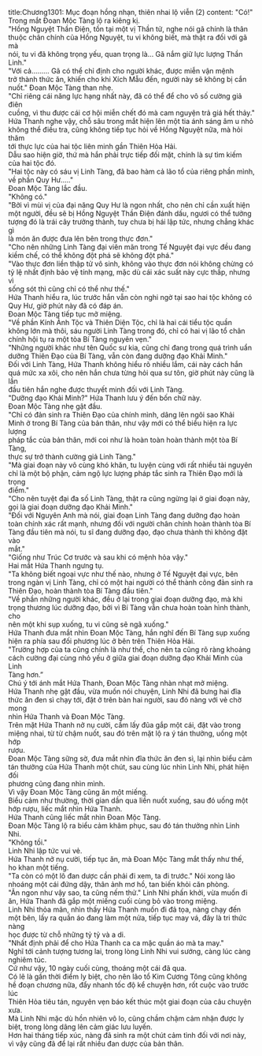 title:Chương1301: Mục đoạn hồng nhạn, thiên nhai lộ viễn (2)
content:
"Có!" Trong mắt Đoan Mộc Tàng lộ ra kiêng kị.<br>"Hồng Nguyệt Thần Điện, tồn tại một vị Thần tử, nghe nói gã chính là thân<br>thuộc chân chính của Hồng Nguyệt, tu vi không biết, mà thật ra đối với gã mà<br>nói, tu vi đã không trọng yếu, quan trọng là... Gã nắm giữ lực lượng Thần<br>Linh."<br>"Với cả......... Gã có thể chỉ định cho người khác, được miễn vận mệnh<br>trở thành thức ăn, khiến cho khi Xích Mẫu đến, người này sẽ không bị cắn<br>nuốt." Đoan Mộc Tàng than nhẹ.<br>"Chỉ riêng cái năng lực hạng nhất này, đã có thể để cho vô số cường giả điên<br>cuồng, vì thu được cái cơ hội miễn chết đó mà cam nguyện trả giá hết thảy."<br>Hứa Thanh nghe vậy, chỗ sâu trong mắt hiện lên một tia ánh sáng âm u nhỏ<br>không thể điều tra, cũng không tiếp tục hỏi về Hồng Nguyệt nữa, mà hỏi thăm<br>tới thực lực của hai tộc liên minh gần Thiên Hỏa Hải.<br>Dẫu sao hiện giờ, thứ mà hắn phải trực tiếp đối mặt, chính là sự tìm kiếm<br>của hai tộc đó.<br>"Hai tộc này có sáu vị Linh Tàng, đã bao hàm cả lão tổ của riêng phần mình,<br>về phần Quy Hư....."<br>Đoan Mộc Tàng lắc đầu.<br>"Không có."<br>"Bởi vì mùi vị của đại năng Quy Hư là ngon nhất, cho nên chỉ cần xuất hiện<br>một người, đều sẽ bị Hồng Nguyệt Thần Điện đánh dấu, ngươi có thể tưởng<br>tượng đó là trái cây trưởng thành, tuy chưa bị hái lập tức, nhưng chẳng khác gì<br>là món ăn được đưa lên bên trong thực đơn."<br>"Cho nên những Linh Tàng đại viên mãn trong Tế Nguyệt đại vực đều đang<br>kiềm chế, có thể không đột phá sẽ không đột phá."<br>"Vào thực đơn liền thập tử vô sinh, không vào thực đơn nói không chừng có<br>tỷ lệ nhất định bảo vệ tính mạng, mặc dù cái xác suất này cực thấp, nhưng vì<br>sống sót thì cũng chỉ có thể như thế."<br>Hứa Thanh hiểu ra, lúc trước hắn vẫn còn nghi ngờ tại sao hai tộc không có<br>Quy Hư, giờ phút này đã có đáp án.<br>Đoan Mộc Tàng tiếp tục mở miệng.<br>"Về phần Kính Ảnh Tộc và Thiên Diện Tộc, chỉ là hai cái tiểu tộc quần<br>không lớn mà thôi, sáu người Linh Tàng trong đó, chỉ có hai vị lão tổ chân<br>chính hội tụ ra một tòa Bí Tàng nguyên vẹn."<br>"Những người khác như tên Quốc sư kia, cũng chỉ đang trong quá trình uẩn<br>dưỡng Thiên Đạo của Bí Tàng, vẫn còn đang dưỡng đạo Khải Minh."<br>Đối với Linh Tàng, Hứa Thanh không hiểu rõ nhiều lắm, cái này cách hắn<br>quá mức xa xôi, cho nên hắn chưa từng hỏi qua sư tôn, giờ phút này cũng là lần<br>đầu tiên hắn nghe được thuyết minh đối với Linh Tàng.<br>"Dưỡng đạo Khải Minh?" Hứa Thanh lưu ý đến bốn chữ này.<br>Đoan Mộc Tàng nhẹ gật đầu.<br>"Chỉ có đản sinh ra Thiên Đạo của chính mình, dâng lên ngôi sao Khải<br>Minh ở trong Bí Tàng của bản thân, như vậy mới có thể biểu hiện ra lực lượng<br>pháp tắc của bản thân, mới coi như là hoàn toàn hoàn thành một tòa Bí Tàng,<br>thực sự trở thành cường giả Linh Tàng."<br>"Mà giai đoạn này vô cùng khó khăn, tu luyện cùng với rất nhiều tài nguyên<br>chỉ là một bộ phận, cảm ngộ lực lượng pháp tắc sinh ra Thiên Đạo mới là trọng<br>điểm."<br>"Cho nên tuyệt đại đa số Linh Tàng, thật ra cũng ngừng lại ở giai đoạn này,<br>gọi là giai đoạn dưỡng đạo Khải Minh."<br>"Đối với Nguyên Anh mà nói, giai đoạn Linh Tàng đang dưỡng đạo hoàn<br>toàn chính xác rất mạnh, nhưng đối với người chân chính hoàn thành tòa Bí<br>Tàng đầu tiên mà nói, tu sĩ đang dưỡng đạo, đạo chưa thành thì không đặt vào<br>mắt."<br>"Giống như Trúc Cơ trước và sau khi có mệnh hỏa vậy."<br>Hai mắt Hứa Thanh ngưng tụ.<br>"Ta không biết ngoại vực như thế nào, nhưng ở Tế Nguyệt đại vực, bên<br>trong ngàn vị Linh Tàng, chỉ có một hai người có thể thành công đản sinh ra<br>Thiên Đạo, hoàn thành tòa Bí Tàng đầu tiên."<br>"Về phần những người khác, đều ở lại trong giai đoạn dưỡng đạo, mà khi<br>trọng thương lúc dưỡng đạo, bởi vì Bí Tàng vẫn chưa hoàn toàn hình thành, cho<br>nên một khi sụp xuống, tu vi cũng sẽ ngã xuống."<br>Hứa Thanh đưa mắt nhìn Đoan Mộc Tàng, hắn nghĩ đến Bí Tàng sụp xuống<br>hiện ra phía sau đối phương lúc ở bên trên Thiên Hỏa Hải.<br>"Trường hợp của ta cũng chính là như thế, cho nên ta cũng rõ ràng khoảng<br>cách cường đại cùng nhỏ yếu ở giữa giai đoạn dưỡng đạo Khải Minh của Linh<br>Tàng hơn.”<br>Chú ý tới ánh mắt Hứa Thanh, Đoan Mộc Tàng nhàn nhạt mở miệng.<br>Hứa Thanh nhẹ gật đầu, vừa muốn nói chuyện, Linh Nhi đã bưng hai đĩa<br>thức ăn đen sì chạy tới, đặt ở trên bàn hai người, sau đó nàng với vẻ chờ mong<br>nhìn Hứa Thanh và Đoan Mộc Tàng.<br>Trên mặt Hứa Thanh nở nụ cười, cầm lấy đũa gắp một cái, đặt vào trong<br>miệng nhai, từ từ chậm nuốt, sau đó trên mặt lộ ra ý tán thưởng, uống một hớp<br>rượu.<br>Đoan Mộc Tàng sững sờ, đưa mắt nhìn đĩa thức ăn đen sì, lại nhìn biểu cảm<br>tán thưởng của Hứa Thanh một chút, sau cùng lúc nhìn Linh Nhi, phát hiện đối<br>phương cũng đang nhìn mình.<br>Vì vậy Đoan Mộc Tàng cũng ăn một miếng.<br>Biểu cảm như thường, thời gian dần qua liền nuốt xuống, sau đó uống một<br>hớp rượu, liếc mắt nhìn Hứa Thanh.<br>Hứa Thanh cũng liếc mắt nhìn Đoan Mộc Tàng.<br>Đoan Mộc Tàng lộ ra biểu cảm khâm phục, sau đó tán thưởng nhìn Linh<br>Nhi.<br>"Không tồi."<br>Linh Nhi lập tức vui vẻ.<br>Hứa Thanh nở nụ cười, tiếp tục ăn, mà Đoan Mộc Tàng mắt thấy như thế,<br>ho khan một tiếng.<br>"Ta còn có một lô đan dược cần phải đi xem, ta đi trước." Nói xong lão<br>nhoáng một cái đứng dậy, thân ảnh mơ hồ, tan biến khỏi căn phòng.<br>"Ăn ngon như vậy sao, ta cũng nếm thử." Linh Nhi phấn khởi, vừa muốn đi<br>ăn, Hứa Thanh đã gắp một miếng cuối cùng bỏ vào trong miệng.<br>Linh Nhi thỏa mãn, nhìn thấy Hứa Thanh muốn đi đả tọa, nàng chạy đến<br>một bên, lấy ra quần áo đang làm một nửa, tiếp tục may vá, đây là tri thức nàng<br>học được từ chỗ những tỷ tỷ và a di.<br>"Nhất định phải để cho Hứa Thanh ca ca mặc quần áo mà ta may."<br>Nghĩ tới cảnh tượng tương lai, trong lòng Linh Nhi vui sướng, càng lúc càng<br>nghiêm túc.<br>Cứ như vậy, 10 ngày cuối cùng, thoáng một cái đã qua.<br>Có lẽ là gần thời điểm ly biệt, cho nên lão tổ Kim Cương Tông cũng không<br>hề đoạn chương nữa, đẩy nhanh tốc độ kể chuyện hơn, rốt cuộc vào trước lúc<br>Thiên Hỏa tiêu tán, nguyên vẹn báo kết thúc một giai đoạn của câu chuyện xưa.<br>Mà Linh Nhi mặc dù hồn nhiên vô lo, cũng chầm chậm cảm nhận được ly<br>biệt, trong lòng dâng lên cảm giác lưu luyến.<br>Hơn hai tháng tiếp xúc, nàng đã sinh ra một chút cảm tình đối với nơi này,<br>vì vậy cũng đã để lại rất nhiều đan dược của bản thân.